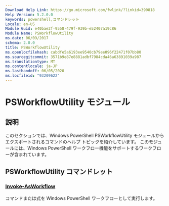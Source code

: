 ```yaml
---
Download Help Link: https://go.microsoft.com/fwlink/?linkid=390818
Help Version: 5.2.0.0
keywords: powershell,コマンドレット
Locale: en-US
Module Guid: e40bae2f-9558-479f-939b-e52407a19c86
Module Name: PSWorkflowUtility
ms.date: 06/09/2017
schema: 2.0.0
title: PSWorkflowUtility
ms.openlocfilehash: cabdfe5a6193ee9540cb79ee096f22471f07bb80
ms.sourcegitcommit: 3571b9e87e8881adbf7984cda46a63891039a987
ms.translationtype: MT
ms.contentlocale: ja-JP
ms.lasthandoff: 06/05/2020
ms.locfileid: "93209622"
---
```

# PSWorkflowUtility モジュール

## 説明

このセクションでは、Windows PowerShell PSWorkflowUtility モジュールからエクスポートされるコマンドのヘルプ トピックを紹介しています。 このモジュールには、Windows PowerShell ワークフロー機能をサポートするワークフローが含まれています。

## PSWorkflowUtility コマンドレット

### [Invoke-AsWorkflow](Invoke-AsWorkflow.md)
コマンドまたは式を Windows PowerShell ワークフローとして実行します。
